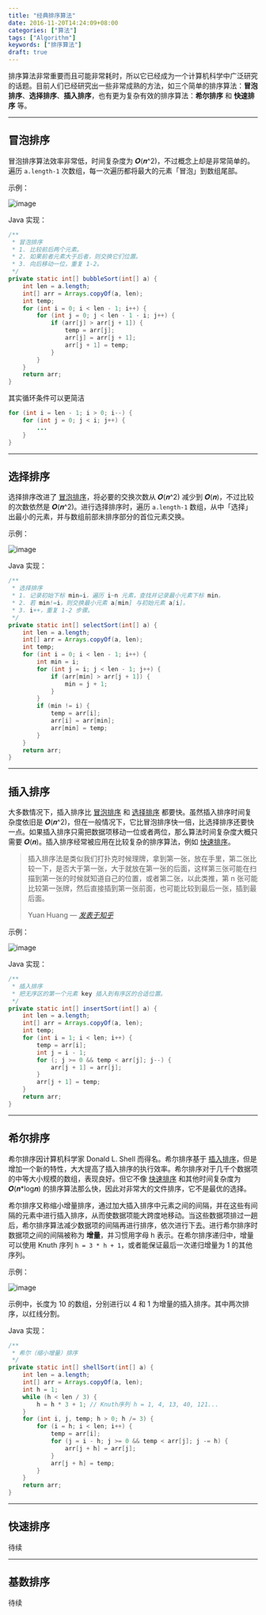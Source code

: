 ```yaml
---
title: "经典排序算法"
date: 2016-11-20T14:24:09+08:00
categories: ["算法"]
tags: ["Algorithm"]
keywords: ["排序算法"]
draft: true
---
```


排序算法非常重要而且可能非常耗时，所以它已经成为一个计算机科学中广泛研究的话题。目前人们已经研究出一些非常成熟的方法，如三个简单的排序算法：**冒泡排序**、**选择排序**、**插入排序**，也有更为复杂有效的排序算法：**希尔排序** 和 **快速排序** 等。<!--more-->

---

## 冒泡排序

冒泡排序算法效率非常低，时间复杂度为 𝑶(𝒏^2)，不过概念上却是非常简单的。遍历 `a.length-1` 次数组，每一次遍历都将最大的元素「冒泡」到数组尾部。

示例：

![image](/images/经典排序算法/1.png)

Java 实现：

```java
/**
 * 冒泡排序
 * 1. 比较前后两个元素。
 * 2. 如果前者元素大于后者，则交换它们位置。
 * 3. 向后移动一位，重复 1-2。
 */
private static int[] bubbleSort(int[] a) {
    int len = a.length;
    int[] arr = Arrays.copyOf(a, len);
    int temp;
    for (int i = 0; i < len - 1; i++) {
        for (int j = 0; j < len - 1 - i; j++) {
            if (arr[j] > arr[j + 1]) {
                temp = arr[j];
                arr[j] = arr[j + 1];
                arr[j + 1] = temp;
            }
        }
    }
    return arr;
}
```

其实循环条件可以更简洁

```java
for (int i = len - 1; i > 0; i--) {
    for (int j = 0; j < i; j++) {
    	...
    }
}
```

---

## 选择排序

选择排序改进了 [冒泡排序](#冒泡排序)，将必要的交换次数从 𝑶(𝒏^2) 减少到 𝑶(𝒏)，不过比较的次数依然是 𝑶(𝒏^2)。进行选择排序时，遍历 `a.length-1` 数组，从中「选择」出最小的元素，并与数组前部未排序部分的首位元素交换。

示例：

![image](/images/经典排序算法/2.png)

Java 实现：

```java
/**
 * 选择排序
 * 1. 记录初始下标 min=i，遍历 i~n 元素，查找并记录最小元素下标 min。
 * 2. 若 min!=i，则交换最小元素 a[min] 与初始元素 a[i]。
 * 3. i++，重复 1-2 步骤。
 */
private static int[] selectSort(int[] a) {
    int len = a.length;
    int[] arr = Arrays.copyOf(a, len);
    int temp;
    for (int i = 0; i < len - 1; i++) {
        int min = i;
        for (int j = i; j < len - 1; j++) {
            if (arr[min] > arr[j + 1]) {
                min = j + 1;
            }
        }
        if (min != i) {
            temp = arr[i];
            arr[i] = arr[min];
            arr[min] = temp;
        }
    }
    return arr;
}
```

---

## 插入排序

大多数情况下，插入排序比 [冒泡排序](#冒泡排序) 和 [选择排序](#选择排序) 都要快。虽然插入排序时间复杂度依旧是 𝑶(𝒏^2)，但在一般情况下，它比冒泡排序快一倍，比选择排序还要快一点。如果插入排序只需把数据项移动一位或者两位，那么算法时间复杂度大概只需要 𝑶(𝒏)。插入排序经常被应用在比较复杂的排序算法，例如 [快速排序](#快速排序)。

> 插入排序法是类似我们打扑克时候理牌，拿到第一张，放在手里，第二张比较一下，是否大于第一张，大于就放在第一张的后面，这样第三张可能在扫描到第一张的时候就知道自己的位置，或者第二张，以此类推，第 n 张可能比较第一张牌，然后直接插到第一张前面，也可能比较到最后一张，插到最后面。
>
> Yuan Huang — [_发表于知乎_](https://www.zhihu.com/question/29635851/answer/45110445)

示例：

![image](/images/经典排序算法/3.png)

Java 实现：

```java
/**
 * 插入排序
 * 把无序区的第一个元素 key 插入到有序区的合适位置。
 */
private static int[] insertSort(int[] a) {
    int len = a.length;
    int[] arr = Arrays.copyOf(a, len);
    int temp;
    for (int i = 1; i < len; i++) {
        temp = arr[i];
        int j = i - 1;
        for (; j >= 0 && temp < arr[j]; j--) {
            arr[j + 1] = arr[j];
        }
        arr[j + 1] = temp;
    }
    return arr;
}
```

---

## 希尔排序

希尔排序因计算机科学家 Donald L. Shell 而得名。希尔排序基于 [插入排序](#插入排序)，但是增加一个新的特性，大大提高了插入排序的执行效率。希尔排序对于几千个数据项的中等大小规模的数组，表现良好。但它不像 [快速排序](#快速排序) 和其他时间复杂度为 𝑶(𝒏\*log𝒏) 的排序算法那么快，因此对非常大的文件排序，它不是最优的选择。

希尔排序又称缩小增量排序，通过加大插入排序中元素之间的间隔，并在这些有间隔的元素中进行插入排序，从而使数据项能大跨度地移动。当这些数据项排过一趟后，希尔排序算法减少数据项的间隔再进行排序，依次进行下去。进行希尔排序时数据项之间的间隔被称为 **增量**，并习惯用字母 h 表示。在希尔排序递归中，增量可以使用 Knuth 序列 `h = 3 * h + 1`，或者能保证最后一次递归增量为 1 的其他序列。

示例：

![image](/images/经典排序算法/4.png)

示例中，长度为 10 的数组，分别进行以 4 和 1 为增量的插入排序。其中两次排序，以红线分割。

Java 实现：

```java
/**
 * 希尔（缩小增量）排序
 */
private static int[] shellSort(int[] a) {
    int len = a.length;
    int[] arr = Arrays.copyOf(a, len);
    int h = 1;
    while (h < len / 3) {
        h = h * 3 + 1; // Knuth序列 h = 1, 4, 13, 40, 121...
    }
    for (int i, j, temp; h > 0; h /= 3) {
        for (i = h; i < len; i++) {
            temp = arr[i];
            for (j = i - h; j >= 0 && temp < arr[j]; j -= h) {
                arr[j + h] = arr[j];
            }
            arr[j + h] = temp;
        }
    }
    return arr;
}
```

---

## 快速排序

待续

---

## 基数排序

待续
